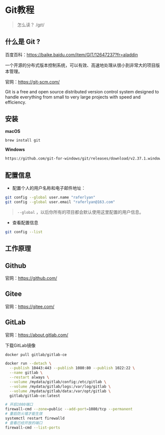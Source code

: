 # Git教程

> 怎么读？   /gɪt/

## 什么是 Git ?

百度百科：https://baike.baidu.com/item/GIT/12647237?fr=aladdin

一个开源的分布式版本控制系统，可以有效、高速地处理从很小到非常大的项目版本管理。



官网：https://git-scm.com/

Git is a free and open source distributed version control system designed to handle everything from small to very large projects with speed and efficiency.

## 安装

**macOS**

```bash
brew install git
```

**Windows**

```bash
https://github.com/git-for-windows/git/releases/download/v2.37.1.windows.1/Git-2.37.1-64-bit.exe
```

## 配置信息

- 配置个人的用户名称和电子邮件地址：

```bash
git config --global user.name "raferlyan"
git config --global user.email "raferlyan@163.com"
```

> `--global` ，以后你所有的项目都会默认使用这里配置的用户信息。

- 查看配置信息

```bash
git config --list
```

## 工作原理







## Github

官网：https://github.com/



## Gitee

官网：https://gitee.com/



## GitLab

官网：https://about.gitlab.com/

下载GitLab镜像

```bash
docker pull gitlab/gitlab-ce
```



```bash
docker run --detach \
  --publish 10443:443 --publish 1080:80 --publish 1022:22 \
  --name gitlab \
  --restart always \
  --volume /mydata/gitlab/config:/etc/gitlab \
  --volume /mydata/gitlab/logs:/var/log/gitlab \
  --volume /mydata/gitlab/data:/var/opt/gitlab \
  gitlab/gitlab-ce:latest
```





```bash
# 开启1080端口
firewall-cmd --zone=public --add-port=1080/tcp --permanent
# 重启防火墙才能生效
systemctl restart firewalld
# 查看已经开放的端口
firewall-cmd --list-ports
```

